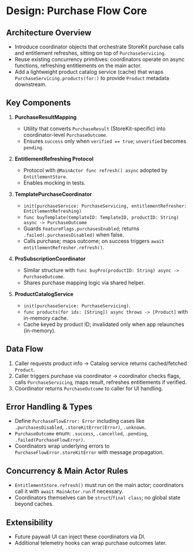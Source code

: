 # Design: Purchase Flow Core

## Architecture Overview
- Introduce coordinator objects that orchestrate StoreKit purchase calls and entitlement refreshes, sitting on top of `PurchaseServicing`.
- Reuse existing concurrency primitives: coordinators operate on async functions, refreshing entitlements on the main actor.
- Add a lightweight product catalog service (cache) that wraps `PurchaseServicing.products(for:)` to provide `Product` metadata downstream.

## Key Components
1. **PurchaseResultMapping**
   - Utility that converts `PurchaseResult` (StoreKit-specific) into coordinator-level `PurchaseOutcome`.
   - Ensures `success` only when `verified == true`; `unverified` becomes `pending`.

2. **EntitlementRefreshing Protocol**
   - Protocol with `@MainActor func refresh() async` adopted by `EntitlementStore`.
   - Enables mocking in tests.

3. **TemplatePurchaseCoordinator**
   - `init(purchaseService: PurchaseServicing, entitlementRefresher: EntitlementRefreshing)`
   - `func buyTemplate(templateID: TemplateID, productID: String) async -> PurchaseOutcome`
   - Guards `FeatureFlags.purchasesEnabled`; returns `.failed(.purchasesDisabled)` when false.
   - Calls purchase; maps outcome; on success triggers `await entitlementRefresher.refresh()`.

4. **ProSubscriptionCoordinator**
   - Similar structure with `func buyPro(productID: String) async -> PurchaseOutcome`.
   - Shares purchase mapping logic via shared helper.

5. **ProductCatalogService**
   - `init(purchaseService: PurchaseServicing)`.
   - `func products(for ids: [String]) async throws -> [Product]` with in-memory cache.
   - Cache keyed by product ID; invalidated only when app relaunches (in-memory).

## Data Flow
1. Caller requests product info → Catalog service returns cached/fetched `Product`.
2. Caller triggers purchase via coordinator → coordinator checks flags, calls `PurchaseServicing`, maps result, refreshes entitlements if verified.
3. Coordinator returns `PurchaseOutcome` to caller for UI handling.

## Error Handling & Types
- Define `PurchaseFlowError: Error` including cases like `.purchasesDisabled`, `.storeKitError(Error)`, `.unknown`.
- `PurchaseOutcome` enum: `.success`, `.cancelled`, `.pending`, `.failed(PurchaseFlowError)`.
- Coordinators wrap underlying errors to `PurchaseFlowError.storeKitError` with message propagation.

## Concurrency & Main Actor Rules
- `EntitlementStore.refresh()` must run on the main actor; coordinators call it with `await MainActor.run` if necessary.
- Coordinators themselves can be `struct`/`final class`; no global state beyond caches.

## Extensibility
- Future paywall UI can inject these coordinators via DI.
- Additional telemetry hooks can wrap purchase outcomes later.

